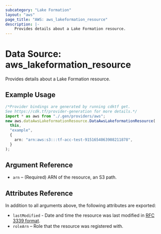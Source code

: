 ```yaml
---
subcategory: "Lake Formation"
layout: "aws"
page_title: "AWS: aws_lakeformation_resource"
description: |-
    Provides details about a Lake Formation resource.
---
```


# Data Source: aws\_lakeformation\_resource

Provides details about a Lake Formation resource.

## Example Usage

```typescript
/*Provider bindings are generated by running cdktf get.
See https://cdk.tf/provider-generation for more details.*/
import * as aws from "./.gen/providers/aws";
new aws.dataAwsLakeformationResource.DataAwsLakeformationResource(
  this,
  "example",
  {
    arn: "arn:aws:s3:::tf-acc-test-9151654063908211878",
  }
);

```

## Argument Reference

* `arn` – (Required) ARN of the resource, an S3 path.

## Attributes Reference

In addition to all arguments above, the following attributes are exported:

* `lastModified` - Date and time the resource was last modified in [RFC 3339 format](https://tools.ietf.org/html/rfc3339#section-5.8).
* `roleArn` – Role that the resource was registered with.
